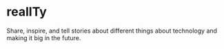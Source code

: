 # realITy
Share, inspire, and tell stories about different things about technology and making it big in the future.
